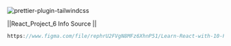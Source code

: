<img src="https://raw.githubusercontent.com/tailwindlabs/prettier-plugin-tailwindcss/main/.github/banner.jpg" alt="prettier-plugin-tailwindcss" />




||React_Project_6 Info Source ||

``` js
https://www.figma.com/file/rephrU2FVgN8MFz6XhnP51/Learn-React-with-10-Projects?type=design&node-id=864-52&t=wuNRaDLVHqH5cAaK-0
```

